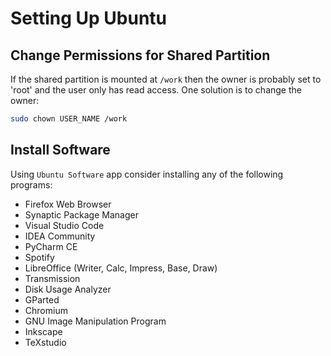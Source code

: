 # Setting Up Ubuntu

## Change Permissions for Shared Partition

If the shared partition is mounted at `/work` then the owner is probably set to 'root' and the user only has read access.
One solution is to change the owner:

```bash
sudo chown USER_NAME /work
```

## Install Software

Using `Ubuntu Software` app consider installing any of the following programs:

- Firefox Web Browser
- Synaptic Package Manager
- Visual Studio Code
- IDEA Community
- PyCharm CE
- Spotify
- LibreOffice (Writer, Calc, Impress, Base, Draw)
- Transmission
- Disk Usage Analyzer
- GParted
- Chromium
- GNU Image Manipulation Program
- Inkscape
- TeXstudio